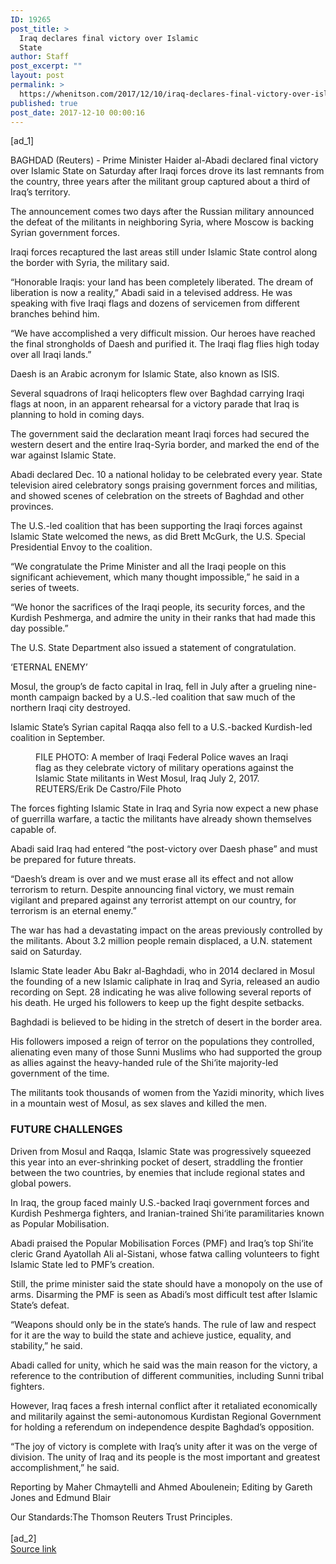 ```yaml
---
ID: 19265
post_title: >
  Iraq declares final victory over Islamic
  State
author: Staff
post_excerpt: ""
layout: post
permalink: >
  https://whenitson.com/2017/12/10/iraq-declares-final-victory-over-islamic-state/
published: true
post_date: 2017-12-10 00:00:16
---
```

 [ad_1]
<br><div data-reactid="37"><p data-reactid="38">BAGHDAD (Reuters) - Prime Minister Haider al-Abadi declared final victory over Islamic State on Saturday after Iraqi forces drove its last remnants from the country, three years after the militant group captured about a third of Iraq’s territory. </p><p data-reactid="42">The announcement comes two days after the Russian military announced the defeat of the militants in neighboring Syria, where Moscow is backing Syrian government forces.  </p><p data-reactid="43">Iraqi forces recaptured the last areas still under Islamic State control along the border with Syria, the military said. </p><p data-reactid="44">“Honorable Iraqis: your land has been completely liberated. The dream of liberation is now a reality,” Abadi said in a televised address. He was speaking with five Iraqi flags and dozens of servicemen from different branches behind him. </p><p data-reactid="45">“We have accomplished a very difficult mission. Our heroes have reached the final strongholds of Daesh and purified it. The Iraqi flag flies high today over all Iraqi lands.” </p><p data-reactid="46">Daesh is an Arabic acronym for Islamic State, also known as ISIS. </p><p data-reactid="47">Several squadrons of Iraqi helicopters flew over Baghdad carrying Iraqi flags at noon, in an apparent rehearsal for a victory parade that Iraq is planning to hold in coming days. </p><p data-reactid="48">The government said the declaration meant Iraqi forces had secured the western desert and the entire Iraq-Syria border, and marked the end of the war against Islamic State.  </p><p data-reactid="49">Abadi declared Dec. 10 a national holiday to be celebrated every year. State television aired celebratory songs praising government forces and militias, and showed scenes of celebration on the streets of Baghdad and other provinces. </p><p data-reactid="50">The U.S.-led coalition that has been supporting the Iraqi forces against Islamic State welcomed the news, as did Brett McGurk, the U.S. Special Presidential Envoy to the coalition. </p><p data-reactid="51">“We congratulate the Prime Minister and all the Iraqi people on this significant achievement, which many thought impossible,” he said in a series of tweets.  </p><p data-reactid="52">“We honor the sacrifices of the Iraqi people, its security forces, and the Kurdish Peshmerga, and admire the unity in their ranks that had made this day possible.” </p><p data-reactid="53">The U.S. State Department also issued a statement of congratulation. </p><p data-reactid="54">‘ETERNAL ENEMY’ </p><p data-reactid="55">Mosul, the group’s de facto capital in Iraq, fell in July after a grueling nine-month campaign backed by a U.S.-led coalition that saw much of the northern Iraqi city destroyed.  </p><p data-reactid="56">Islamic State’s Syrian capital Raqqa also fell to a U.S.-backed Kurdish-led coalition in September. </p><div class="Image_container_1tVQo" data-reactid="57"><figure tabindex="-1" data-reactid="58"/><figcaption data-reactid="61"><span class="Image_caption_KoNH1" data-reactid="62">FILE PHOTO: A member of Iraqi Federal Police waves an Iraqi flag as they celebrate victory of military operations against the Islamic State militants in West Mosul, Iraq July 2, 2017. REUTERS/Erik De Castro/File Photo</span></figcaption></div><p data-reactid="63">The forces fighting Islamic State in Iraq and Syria now expect a new phase of guerrilla warfare, a tactic the militants have already shown themselves capable of. </p><p data-reactid="64">Abadi said Iraq had entered “the post-victory over Daesh phase” and must be prepared for future threats. </p><p data-reactid="65">“Daesh’s dream is over and we must erase all its effect and not allow terrorism to return. Despite announcing final victory, we must remain vigilant and prepared against any terrorist attempt on our country, for terrorism is an eternal enemy.” </p><p data-reactid="66">The war has had a devastating impact on the areas previously controlled by the militants. About 3.2 million people remain displaced, a U.N. statement said on Saturday. </p><p data-reactid="67">Islamic State leader Abu Bakr al-Baghdadi, who in 2014 declared in Mosul the founding of a new Islamic caliphate in Iraq and Syria, released an audio recording on Sept. 28 indicating he was alive following several reports of his death. He urged his followers to keep up the fight despite setbacks. </p><p data-reactid="68">Baghdadi is believed to be hiding in the stretch of desert in the border area. </p><p data-reactid="80">His followers imposed a reign of terror on the populations they controlled, alienating even many of those Sunni Muslims who had supported the group as allies against the heavy-handed rule of the Shi‘ite majority-led government of the time.  </p><p data-reactid="81">The militants took thousands of women from the Yazidi minority, which lives in a mountain west of Mosul, as sex slaves and killed the men. </p><h3 data-reactid="82">FUTURE CHALLENGES </h3><p data-reactid="83">Driven from Mosul and Raqqa, Islamic State was progressively squeezed this year into an ever-shrinking pocket of desert, straddling the frontier between the two countries, by enemies that include regional states and global powers. </p><p data-reactid="84">In Iraq, the group faced mainly U.S.-backed Iraqi government forces and Kurdish Peshmerga fighters, and Iranian-trained Shi‘ite paramilitaries known as Popular Mobilisation. </p><p data-reactid="85">Abadi praised the Popular Mobilisation Forces (PMF) and Iraq’s top Shi‘ite cleric Grand Ayatollah Ali al-Sistani, whose fatwa calling volunteers to fight Islamic State led to PMF’s creation. </p><p data-reactid="86">Still, the prime minister said the state should have a monopoly on the use of arms. Disarming the PMF is seen as Abadi’s most difficult test after Islamic State’s defeat. </p><p data-reactid="87">“Weapons should only be in the state’s hands. The rule of law and respect for it are the way to build the state and achieve justice, equality, and stability,” he said. </p><p data-reactid="88">Abadi called for unity, which he said was the main reason for the victory, a reference to the contribution of different communities, including Sunni tribal fighters. </p><p data-reactid="89">However, Iraq faces a fresh internal conflict after it  retaliated economically and militarily against the semi-autonomous Kurdistan Regional Government for holding a referendum on independence despite Baghdad’s opposition. </p><p data-reactid="90">“The joy of victory is complete with Iraq’s unity after it was on the verge of division. The unity of Iraq and its people is the most important and greatest accomplishment,” he said. </p><div class="Attribution_attribution_o4ojT" data-reactid="91"><p class="Attribution_content_27_rw" data-reactid="92">Reporting by Maher Chmaytelli and Ahmed Aboulenein; Editing by Gareth Jones and Edmund Blair</p></div><div class="ArticleBody_trustBadgeContainer_1_iEv" data-reactid="93"><span class="ArticleBody_trustBadgeTitle_3xFqc" data-reactid="94">Our Standards:</span><span class="trustBadgeUrl" data-reactid="95">The Thomson Reuters Trust Principles.</span></div></div>
<br>[ad_2]
<br><a href="http://feeds.reuters.com/~r/Reuters/worldNews/~3/8GPjqN01_hk/iraq-declares-final-victory-over-islamic-state-idUSKBN1E30B9">Source link </a>